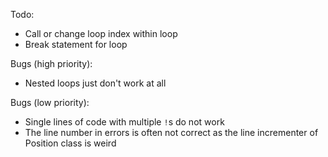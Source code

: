 Todo:
* Call or change loop index within loop
* Break statement for loop

Bugs (high priority):
* Nested loops just don't work at all

Bugs (low priority):
* Single lines of code with multiple `!`s do not work
* The line number in errors is often not correct as the line incrementer of Position class is weird
